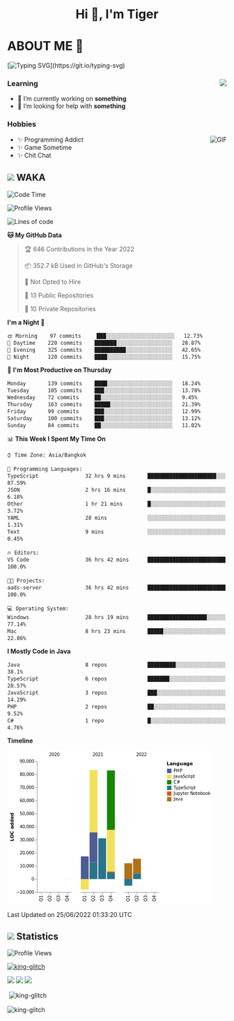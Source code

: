 <h1 align="center">Hi 👋, I'm Tiger</h1>




# ABOUT ME 💬

[![Typing SVG](https://readme-typing-svg.herokuapp.com?color=22F771&vCenter=true&lines=A+perssionate+developer+from+nowhere.)](https://git.io/typing-svg)

<div>
 <img align="right" src="https://spotify-github-profile.vercel.app/api/view?uid=12129734423&cover_image=false&theme=default&bar_color=22d016&bar_color_cover=true" />
 <h3>Learning</h3>
 
 <ul>
  <li>🔭 I’m currently working on <b>something</b></li>
  <li>🤝 I’m looking for help with <b>something</b></li>
 </ul>
 
</div>
<div>
 <h3>Hobbies</h3>
 <img align="right" height="475px"  alt="GIF" src="https://i.pinimg.com/originals/1f/b7/db/1fb7dbee557e5ed509f7517da8a84d58.gif" />
 <ul>
  <li>✨ Programming Addict</li>
  <li>✨ Game Sometime</li>
  <li>✨ Chit Chat</li>
 </ul>
 
</div>



## <img height="40" src="https://raw.githubusercontent.com/innng/innng/master/assets/kyubey.gif"/> WAKA

<!--START_SECTION:waka-->
![Code Time](http://img.shields.io/badge/Code%20Time-0%20secs-blue)

![Profile Views](http://img.shields.io/badge/Profile%20Views-100-blue)

![Lines of code](https://img.shields.io/badge/From%20Hello%20World%20I%27ve%20Written-230%20Thousand%20lines%20of%20code-blue)

**🐱 My GitHub Data** 

> 🏆 646 Contributions in the Year 2022
 > 
> 📦 352.7 kB Used in GitHub's Storage 
 > 
> 🚫 Not Opted to Hire
 > 
> 📜 13 Public Repositories 
 > 
> 🔑 10 Private Repositories  
 > 
**I'm a Night 🦉** 

```text
🌞 Morning    97 commits     ███░░░░░░░░░░░░░░░░░░░░░░   12.73% 
🌆 Daytime    220 commits    ███████░░░░░░░░░░░░░░░░░░   28.87% 
🌃 Evening    325 commits    ██████████░░░░░░░░░░░░░░░   42.65% 
🌙 Night      120 commits    ████░░░░░░░░░░░░░░░░░░░░░   15.75%

```
📅 **I'm Most Productive on Thursday** 

```text
Monday       139 commits    ████░░░░░░░░░░░░░░░░░░░░░   18.24% 
Tuesday      105 commits    ███░░░░░░░░░░░░░░░░░░░░░░   13.78% 
Wednesday    72 commits     ██░░░░░░░░░░░░░░░░░░░░░░░   9.45% 
Thursday     163 commits    █████░░░░░░░░░░░░░░░░░░░░   21.39% 
Friday       99 commits     ███░░░░░░░░░░░░░░░░░░░░░░   12.99% 
Saturday     100 commits    ███░░░░░░░░░░░░░░░░░░░░░░   13.12% 
Sunday       84 commits     ██░░░░░░░░░░░░░░░░░░░░░░░   11.02%

```


📊 **This Week I Spent My Time On** 

```text
⌚︎ Time Zone: Asia/Bangkok

💬 Programming Languages: 
TypeScript               32 hrs 9 mins       ██████████████████████░░░   87.59% 
JSON                     2 hrs 16 mins       █░░░░░░░░░░░░░░░░░░░░░░░░   6.18% 
Other                    1 hr 21 mins        █░░░░░░░░░░░░░░░░░░░░░░░░   3.72% 
YAML                     28 mins             ░░░░░░░░░░░░░░░░░░░░░░░░░   1.31% 
Text                     9 mins              ░░░░░░░░░░░░░░░░░░░░░░░░░   0.45%

🔥 Editors: 
VS Code                  36 hrs 42 mins      █████████████████████████   100.0%

🐱‍💻 Projects: 
aads-server              36 hrs 42 mins      █████████████████████████   100.0%

💻 Operating System: 
Windows                  28 hrs 19 mins      ███████████████████░░░░░░   77.14% 
Mac                      8 hrs 23 mins       █████░░░░░░░░░░░░░░░░░░░░   22.86%

```

**I Mostly Code in Java** 

```text
Java                     8 repos             █████████░░░░░░░░░░░░░░░░   38.1% 
TypeScript               6 repos             ███████░░░░░░░░░░░░░░░░░░   28.57% 
JavaScript               3 repos             ███░░░░░░░░░░░░░░░░░░░░░░   14.29% 
PHP                      2 repos             ██░░░░░░░░░░░░░░░░░░░░░░░   9.52% 
C#                       1 repo              █░░░░░░░░░░░░░░░░░░░░░░░░   4.76%

```


**Timeline**

![Chart not found](https://raw.githubusercontent.com/king-glitch/king-glitch/main/charts/bar_graph.png) 


 Last Updated on 25/06/2022 01:33:20 UTC
<!--END_SECTION:waka-->
## <img height="40" src="https://raw.githubusercontent.com/innng/innng/master/assets/kyubey.gif"/> Statistics
![Profile Views](https://komarev.com/ghpvc/?username=king-glitch)  

<p align="left"> 
 <a href="https://github.com/ryo-ma/github-profile-trophy">
  <img src="https://github-profile-trophy.vercel.app/?username=king-glitch&theme=dracula" alt="king-glitch" />
 </a> </p>

![](https://github-profile-summary-cards.vercel.app/api/cards/profile-details?username=king-glitch&theme=dracula)
![](https://github-profile-summary-cards.vercel.app/api/cards/stats?username=king-glitch&theme=dracula) 
![](https://github-profile-summary-cards.vercel.app/api/cards/productive-time?username=king-glitch&theme=dracula)


<p>&nbsp;<img align="center" src="https://github-readme-stats.vercel.app/api?username=king-glitch&theme=dracula" alt="king-glitch" /></p>

<p><img align="center" src="https://github-readme-streak-stats.herokuapp.com/?user=king-glitch&theme=dracula" alt="king-glitch" /></p>
